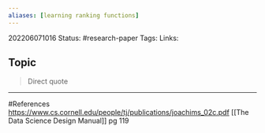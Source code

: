 ```yaml
---
aliases: [learning ranking functions]
---
```

202206071016
Status: #research-paper 
Tags: 
Links:
## Topic
>Direct quote


___
#References
https://www.cs.cornell.edu/people/tj/publications/joachims_02c.pdf
[[The Data Science  Design Manual]] pg 119